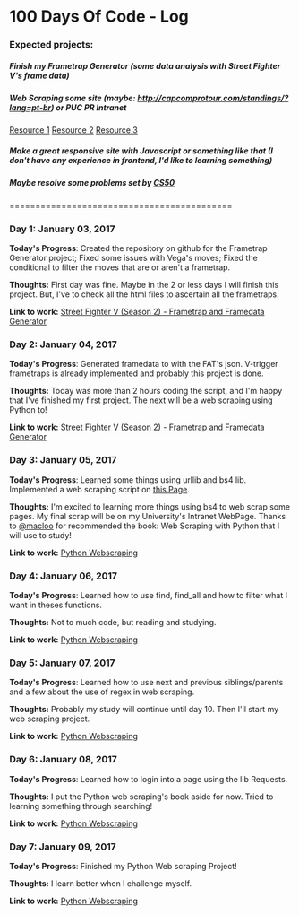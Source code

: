 # 100 Days Of Code - Log

### Expected projects:
##### Finish my Frametrap Generator (some data analysis with Street Fighter V's frame data)
##### Web Scraping some site (maybe: http://capcomprotour.com/standings/?lang=pt-br) or PUC PR Intranet
[Resource 1](http://docs.python-guide.org/en/latest/scenarios/scrape/)
[Resource 2](https://scrapy.org/)
[Resource 3](https://www.analyticsvidhya.com/blog/2015/10/beginner-guide-web-scraping-beautiful-soup-python/)
##### Make a great responsive site with Javascript or something like that (I don't have any experience in frontend, I'd like to learning something)
##### Maybe resolve some problems set by [CS50](https://cs50.harvard.edu/weeks)

===========================================
### Day 1: January 03, 2017

**Today's Progress**: Created the repository on github for the Frametrap Generator project; Fixed some issues with Vega's moves; Fixed the conditional to filter the moves that are or aren't a frametrap.

**Thoughts:** First day was fine. Maybe in the 2 or less days I will finish this project. But, I've to check all the html files to ascertain all the frametraps.

**Link to work:** [Street Fighter V (Season 2) - Frametrap and Framedata Generator](https://github.com/loezerl/SFV-Frametrap-Generator)

### Day 2: January 04, 2017

**Today's Progress**: Generated framedata to with the FAT's json. V-trigger frametraps is already implemented and probably this project is done.

**Thoughts:** Today was more than 2 hours coding the script, and I'm happy that I've finished my first project. The next will be a web scraping using Python to!

**Link to work:** [Street Fighter V (Season 2) - Frametrap and Framedata Generator](https://github.com/loezerl/SFV-Frametrap-Generator)

### Day 3: January 05, 2017

**Today's Progress**:  Learned some things using urllib and bs4 lib. Implemented a web scraping script on [this Page](http://rank.shoryuken.com/rankings/rank/SF5?alltime=true).

**Thoughts:** I'm excited to learning more things using bs4 to web scrap some pages. My final scrap will be on my University's Intranet WebPage. Thanks to [@macloo](https://twitter.com/macloo) for recommended the book: Web Scraping with Python that I will use to study!

**Link to work:** [Python Webscraping](https://github.com/loezerl/Python-webscraping)

### Day 4: January 06, 2017

**Today's Progress**:  Learned how to use find, find_all and how to filter what I want in theses functions.

**Thoughts:** Not to much code, but reading and studying.

**Link to work:** [Python Webscraping](https://github.com/loezerl/Python-webscraping)

### Day 5: January 07, 2017

**Today's Progress**:  Learned how to use next and previous siblings/parents and a few about the use of regex in web scraping.

**Thoughts:** Probably my study will continue until day 10. Then I'll start my web scraping project. 

**Link to work:** [Python Webscraping](https://github.com/loezerl/Python-webscraping)

### Day 6: January 08, 2017

**Today's Progress**:  Learned how to login into a page using the lib Requests.

**Thoughts:** I put the Python web scraping's book aside for now. Tried to learning something through searching!

**Link to work:** [Python Webscraping](https://github.com/loezerl/Python-webscraping)

### Day 7: January 09, 2017

**Today's Progress**:  Finished my Python Web scraping Project!

**Thoughts:** I learn better when I challenge myself.

**Link to work:** [Python Webscraping](https://github.com/loezerl/Python-webscraping)
